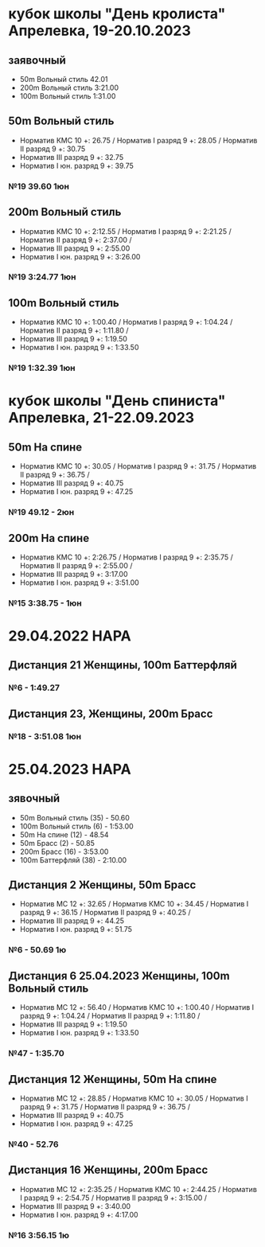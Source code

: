 # кубок школы "День кролиста" Апрелевка, 19-20.10.2023

## заявочный

* 50m Вольный стиль 42.01
* 200m Вольный стиль 3:21.00
* 100m Вольный стиль 1:31.00

## 50m Вольный стиль

 * Норматив КМС 10 +: 26.75 / Норматив I разряд 9 +: 28.05 / Норматив II разряд 9 +: 30.75
 * Норматив III разряд 9 +: 32.75
 * Норматив I юн. разряд 9 +: 39.75

### №19 39.60 1юн

## 200m Вольный стиль

 * Норматив КМС 10 +: 2:12.55 / Норматив I разряд 9 +: 2:21.25 / Норматив II разряд 9 +: 2:37.00 /
 * Норматив III разряд 9 +: 2:55.00
 * Норматив I юн. разряд 9 +: 3:26.00

### №19 3:24.77 1юн

## 100m Вольный стиль

 * Норматив КМС 10 +: 1:00.40 / Норматив I разряд 9 +: 1:04.24 / Норматив II разряд 9 +: 1:11.80 /
 * Норматив III разряд 9 +: 1:19.50
 * Норматив I юн. разряд 9 +: 1:33.50

### №19 1:32.39 1юн


# кубок школы "День спиниста" Апрелевка, 21-22.09.2023

## 50m На спине

 * Норматив КМС 10 +: 30.05 / Норматив I разряд 9 +: 31.75 / Норматив II разряд 9 +: 36.75 /
 * Норматив III разряд 9 +: 40.75
 * Норматив I юн. разряд 9 +: 47.25

### №19 49.12 - 2юн

## 200m На спине

 * Норматив КМС 10 +: 2:26.75 / Норматив I разряд 9 +: 2:35.75 / Норматив II разряд 9 +: 2:55.00 /
 * Норматив III разряд 9 +: 3:17.00
 * Норматив I юн. разряд 9 +: 3:51.00

### №15 3:38.75 - 1юн


# 29.04.2022 НАРА

## Дистанция 21 Женщины, 100m Баттерфляй

### №6 - 1:49.27

## Дистанция 23, Женщины, 200m Брасс

### №18 - 3:51.08 1юн


# 25.04.2023 НАРА

## зявочный

* 50m Вольный стиль (35)  - 50.60
* 100m Вольный стиль (6) - 1:53.00
* 50m На спине (12) - 48.54
* 50m Брасс (2) - 50.85
* 200m Брасс (16) - 3:53.00
* 100m Баттерфляй (38) - 2:10.00

## Дистанция 2 Женщины, 50m Брасс

 * Норматив МС 12 +: 32.65 / Норматив КМС 10 +: 34.45 / Норматив I разряд 9 +: 36.15 / Норматив II разряд 9 +: 40.25 /
 * Норматив III разряд 9 +: 44.25
 * Норматив I юн. разряд 9 +: 51.75

### №6 - 50.69 1ю

## Дистанция 6 25.04.2023 Женщины, 100m Вольный стиль

 * Норматив МС 12 +: 56.40 / Норматив КМС 10 +: 1:00.40 / Норматив I разряд 9 +: 1:04.24 / Норматив II разряд 9 +: 1:11.80 /
 * Норматив III разряд 9 +: 1:19.50
 * Норматив I юн. разряд 9 +: 1:33.50

### №47 - 1:35.70

## Дистанция 12 Женщины, 50m На спине

 * Норматив МС 12 +: 28.85 / Норматив КМС 10 +: 30.05 / Норматив I разряд 9 +: 31.75 / Норматив II разряд 9 +: 36.75 /
 * Норматив III разряд 9 +: 40.75
 * Норматив I юн. разряд 9 +: 47.25

### №40 - 52.76

## Дистанция 16 Женщины, 200m Брасс

 * Норматив МС 12 +: 2:35.25 / Норматив КМС 10 +: 2:44.25 / Норматив I разряд 9 +: 2:54.75 / Норматив II разряд 9 +: 3:15.00 /
 * Норматив III разряд 9 +: 3:40.00
 * Норматив I юн. разряд 9 +: 4:17.00

### №16 3:56.15 1ю
